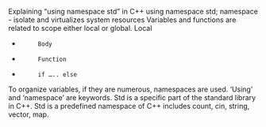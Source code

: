 Explaining “using namespace std” in C++
using namespace std;
namespace  - isolate and virtualizes system resources
Variables and functions are related to scope either local or global.
Local
-          Body
-          Function
-          if ….. else
 
 
To organize variables, if they are numerous,  namespaces are used.
‘Using’ and ‘namespace’ are keywords.
Std is a specific part of the standard library in C++.
Std is a predefined namespace of C++ includes count, cin, string, vector, map.
